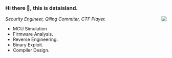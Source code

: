 ### Hi there 👋, this is dataisland.

<img align="right" src="https://github-readme-stats.vercel.app/api?username=cla7aye15I4nd&count_private=true&theme=buefy&show_icons=true&include_all_commits=true"/>

*Security Engineer, Qiling Commiter, CTF Player.*

- MCU Simulation
- Firmware Analysis. 
- Reverse Engineering. 
- Binary Exploit.
- Compiler Design.


<!--
**cla7aye15I4nd/cla7aye15I4nd** is a ✨ _special_ ✨ repository because its `README.md` (this file) appears on your GitHub profile.

Here are some ideas to get you started:

- 🔭 I’m currently working on ...
- 🌱 I’m currently learning ...
- 👯 I’m looking to collaborate on ...
- 🤔 I’m looking for help with ...
- 💬 Ask me about ...
- 📫 How to reach me: ...
- 😄 Pronouns: ...
- ⚡ Fun fact: ...
-->
